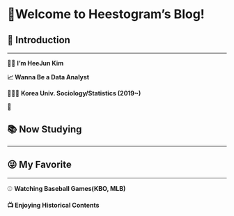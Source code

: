 # 👋Welcome to Heestogram’s Blog!

## 🙌 Introduction

---

👦🏻 **I’m HeeJun Kim**

**📈 Wanna Be a Data Analyst**

🧑🏻‍🎓 **Korea Univ. Sociology/Statistics (2019~)**

👋

## **📚 Now Studying**

---

## 😜 My Favorite

---

⚾ **Watching Baseball Games(KBO, MLB)**

**📺 Enjoying Historical Contents**